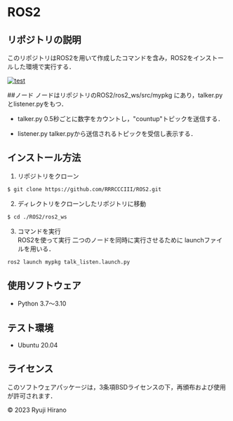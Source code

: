 # ROS2

## リポジトリの説明

このリポジトリはROS2を用いて作成したコマンドを含み，ROS2をインストールした環境で実行する．

[![test](https://github.com/RRRCCCIII/ROS2/actions/workflows/test.yml/badge.svg)](https://github.com/RRRCCCIII/ROS2/actions/workflows/test.yml)

##ノード
ノードはリポジトリのROS2/ros2_ws/src/mypkg にあり，talker.pyとlistener.pyをもつ．

- talker.py
0.5秒ごとに数字をカウントし，"countup"トピックを送信する．

- listener.py
talker.pyから送信されるトピックを受信し表示する．

## インストール方法
1. リポジトリをクローン

```bash  
$ git clone https://github.com/RRRCCCIII/ROS2.git
```

2. ディレクトリをクローンしたリポジトリに移動
```bash
$ cd ./ROS2/ros2_ws
```

3. コマンドを実行  
ROS2を使って実行
二つのノードを同時に実行させるために launchファイルを用いる．
```bash
ros2 launch mypkg talk_listen.launch.py
```

## 使用ソフトウェア
- Python 3.7〜3.10

## テスト環境
- Ubuntu 20.04

## ライセンス
このソフトウェアパッケージは，3条項BSDライセンスの下，再頒布および使用が許可されます．

© 2023 Ryuji Hirano
